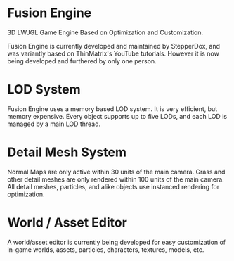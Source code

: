 # Fusion Engine
3D LWJGL Game Engine Based on Optimization and Customization.

Fusion Engine is currently developed and maintained by StepperDox, and
was variantly based on ThinMatrix's YouTube tutorials. However it is now
being developed and furthered by only one person. 

# LOD System
Fusion Engine uses a memory based LOD system. It is very efficient, but
memory expensive. Every object supports up to five LODs, and each LOD
is managed by a main LOD thread.

# Detail Mesh System
Normal Maps are only active within 30 units of the main camera. Grass
and other detail meshes are only rendered within 100 units of the main
camera. All detail meshes, particles, and alike objects use instanced
rendering for optimization.

# World / Asset Editor
A world/asset editor is currently being developed for easy customization
of in-game worlds, assets, particles, characters, textures, models, etc.
